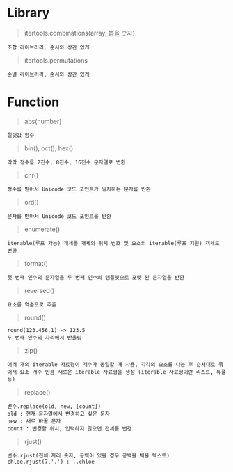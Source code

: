 # Library

> itertools.combinations(array, 뽑을 숫자)

    조합 라이브러리, 순서와 상관 없게

> itertools.permutations

    순열 라이브러리, 순서와 상관 있게

# Function

> abs(number)

    절댓값 함수

> bin(), oct(), hex()

    각각 정수를 2진수, 8진수, 16진수 문자열로 변환

> chr()

    정수를 받아서 Unicode 코드 포인트가 일치하는 문자를 반환

> ord()

    문자를 받아서 Unicode 코드 포인트를 반환

> enumerate()

    iterable(루프 가능) 개체를 개체의 위치 번호 및 요소의 iterable(루프 지원) 객체로 변환

> format()

    첫 번째 인수의 문자열을 두 번째 인수의 템플릿으로 포맷 된 문자열을 반환

> reversed()

    요소를 역순으로 추출

> round()

    round(123.456,1) -> 123.5
    두 번째 인수의 자리에서 반올림

> zip()

    여러 개의 iterable 자료형이 개수가 동일할 때 사용, 각각의 요소를 나눈 후 순서대로 묶어서 요소 개수 만큼 새로운 iterable 자료형을 생성 (iterable 자료형이란 리스트, 튜플 등)

> replace()

    변수.replace(old, new, [count])
    old : 현재 문자열에서 변경하고 싶은 문자
    new : 새로 바꿀 문자
    count : 변경할 위치, 입력하지 않으면 전체를 변경

> rjust()

    변수.rjust(전체 자리 숫자, 공백이 있을 경우 공백을 채울 텍스트)
    chloe.rjust(7,'.') : ..chloe
